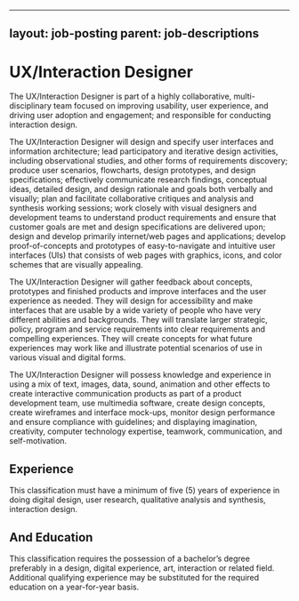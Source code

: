 
---
layout: job-posting
parent: job-descriptions
---



# UX/Interaction Designer    
The UX/Interaction Designer is part of a highly collaborative, multi-disciplinary team focused on improving usability, user experience, and driving user adoption and engagement; and responsible for conducting interaction design.

The UX/Interaction Designer will design and specify user interfaces and information architecture; lead participatory and iterative design activities, including observational studies, and other forms of requirements discovery; produce user scenarios, flowcharts, design prototypes, and design specifications; effectively communicate research findings, conceptual ideas, detailed design, and design rationale and goals both verbally and visually; plan and facilitate collaborative critiques and analysis and synthesis working sessions; work closely with visual designers and development teams to understand product requirements and ensure that customer goals are met and design specifications are delivered upon; design and develop primarily internet/web pages and applications; develop proof-of-concepts and prototypes of easy-to-navigate and intuitive user interfaces (UIs) that consists of web pages with graphics, icons, and color schemes that are visually appealing.

The UX/Interaction Designer will gather feedback about concepts, prototypes and finished products and improve interfaces and the user experience as needed. They will design for accessibility and make interfaces that are usable by a wide variety of people who have very different abilities and backgrounds. They will translate larger strategic, policy, program and service requirements into clear requirements and compelling experiences. They will create concepts for what future experiences may work like and illustrate potential scenarios of use in various visual and digital forms.

The UX/Interaction Designer will possess knowledge and experience in using a mix of text, images, data, sound, animation and other effects to create interactive communication products as part of a product development team, use multimedia software, create design concepts, create wireframes and interface mock-ups, monitor design performance and ensure compliance with guidelines; and displaying imagination, creativity, computer technology expertise, teamwork, communication, and self-motivation.

## Experience
This classification must have a minimum of five (5) years of experience in doing digital design, user research, qualitative analysis and synthesis, interaction design.

## And Education
This classification requires the possession of a bachelor’s degree preferably in a design, digital experience, art, interaction or related field. Additional qualifying experience may be substituted for the required education on a year-for-year basis.
